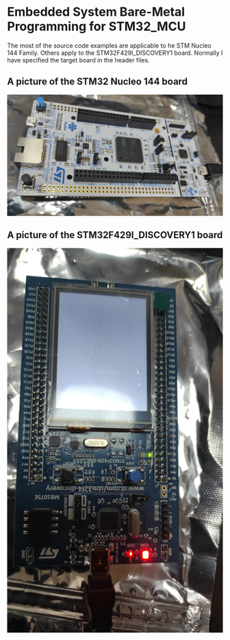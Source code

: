 # Embedded System Bare-Metal Programming for STM32_MCU

The most of the source code examples are applicable to  he STM Nucleo 144 Family. Others apply to the STM32F429I_DISCOVERY1 board. Normally I have specified the target board in the header files. 

## A picture of the STM32 Nucleo 144 board 
![STM32 Nucleo 144 Development Board](STM32_Nucleo_144.jpg)

## A picture of the  STM32F429I_DISCOVERY1 board 
![STM32F429I_DISCOVERY1 Discovery Board](STM32F429I_DISCOVERY1.jpg)
